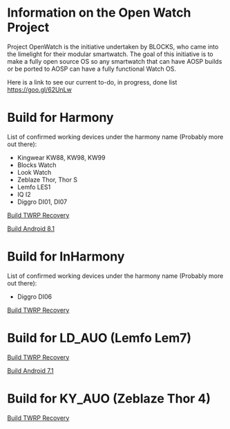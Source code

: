 # Information on the Open Watch Project
Project OpenWatch is the initiative undertaken by BLOCKS, who came into the limelight for their modular smartwatch. The goal of this initiative is to make a fully open source OS so any smartwatch that can have AOSP builds or be ported to AOSP can have a fully functional Watch OS.

Here is a link to see our current to-do, in progress, done list https://goo.gl/62UnLw

# Build for Harmony

List of confirmed working devices under the harmony name (Probably more out there):
* Kingwear KW88, KW98, KW99
* Blocks Watch
* Look Watch
* Zeblaze Thor, Thor S
* Lemfo LES1
* IQ I2
* Diggro DI01, DI07

[Build TWRP Recovery](https://github.com/OpenWatchProject/readme/blob/master/harmony/twrp.md)

[Build Android 8.1](https://github.com/OpenWatchProject/readme/blob/master/harmony/android-8.1.md)

# Build for InHarmony

List of confirmed working devices under the harmony name (Probably more out there):
* Diggro DI06

[Build TWRP Recovery](https://github.com/OpenWatchProject/readme/blob/master/inharmony/twrp.md)

# Build for LD_AUO (Lemfo Lem7)

[Build TWRP Recovery](https://github.com/OpenWatchProject/readme/blob/master/lemfo/twrp.md)

[Build Android 7.1](https://github.com/OpenWatchProject/readme/blob/master/lemfo/android-7.1.md)

# Build for KY_AUO (Zeblaze Thor 4)

[Build TWRP Recovery](https://github.com/OpenWatchProject/readme/blob/master/zeblaze/twrp.md)

